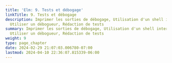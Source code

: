 ```yaml
---
title: 'Elm: 9. Tests et débogage'
linkTitle: 9. Tests et débogage
description: Imprimer les sorties de débogage, Utilisation d'un shell interactif (REPL),
  Utiliser un débogueur, Rédaction de tests
summary: Imprimer les sorties de débogage, Utilisation d'un shell interactif (REPL),
  Utiliser un débogueur, Rédaction de tests
weight: 9
type: page_chapter
date: 2024-02-29 21:07:03.006780-07:00
lastmod: 2024-04-10 22:36:07.815339-06:00
---
```

